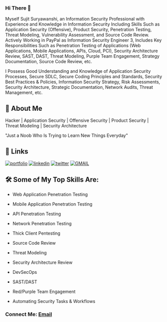 ### Hi There 👋

<!--
**codeh4ck3r/codeh4ck3r** is a ✨ _special_ ✨ repository because its `README.md` (this file) appears on your GitHub profile.

Here are some ideas to get you started:

- 🔭 I’m currently working on ...
- 🌱 I’m currently learning ...
- 👯 I’m looking to collaborate on ...
- 🤔 I’m looking for help with ...
- 💬 Ask me about ...
- 📫 How to reach me: ...
- 😄 Pronouns: ...
- ⚡ Fun fact: ...
-->



Myself Sujit Suryawanshi, an Information Security Professional with Experience and Knowledge in Information Security Including Skills Such as Application Security (Offensive), Product Security, Penetration Testing, Threat Modeling, Vulnerability Assessment, and Source Code Review. Actively Working in PayPal as Information Security Engineer 3, Includes Key Responsibilities Such as Penetration Testing of Applications (Web Applications, Mobile Applications, APIs, Cloud, PCI), Security Architecture Review, SAST, DAST, Threat Modeling, Purple Team Engagement, Strategy Documentation, Source Code Review, etc.

I Possess Good Understanding and Knowledge of Application Security Processes, Secure SDLC, Secure Coding Principles and Standards, Security Best Practices & Policies, Information Security Strategy, Risk Assessments, Security Architecture, Strategic Documentation, Network Audits, Threat Management, etc.



## 🚀 About Me

Hacker | Application Security | Offensive Security | Product Security | Threat Modeling | Security Architecture

"Just a Noob Who Is Trying to Learn New Things Everyday"



## 🔗 Links

[![portfolio](https://img.shields.io/badge/my_portfolio-000?style=for-the-badge&logo=ko-fi&logoColor=white)](https://codeh4ck3r.github.io/) [![linkedin](https://img.shields.io/badge/linkedin-0A66C2?style=for-the-badge&logo=linkedin&logoColor=white)](https://www.linkedin.com/in/codeh4ck3r/) [![twitter](https://img.shields.io/badge/twitter-1DA1F2?style=for-the-badge&logo=twitter&logoColor=white)](https://twitter.com/_codeh4ck3r) [![GMAIL](https://img.shields.io/badge/Gmail-D14836?style=for-the-badge&logo=gmail&logoColor=white)](mailto:sujitsuryawanshi987@gmail.com)



## 🛠 Some of My Top Skills Are:

- Web Application Penetration Testing

- Mobile Application Penetration Testing

- API Penetration Testing

- Network Penetration Testing

- Thick Client Pentesting

- Source Code Review

- Threat Modeling

- Security Architecture Review

- DevSecOps

- SAST/DAST

- Red/Purple Team Engagement 

- Automating Security Tasks & Workflows


### Connect Me: [Email](mailto:sujitsuryawanshi987@gmail.com)
